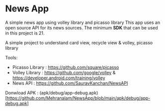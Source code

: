 # News App

A simple news app using volley library and picasso library 
This app uses an open source API for its news sources. 
The minimum **SDK** that can be used in this project is 21.

A simple project to understand card view, recycle view & volley, picasso library


Tools:

- Picasso Library : https://github.com/square/picasso
- Volley Library : https://github.com/google/volley & https://developer.android.com/training/volley
- News API : https://github.com/SauravKanchan/NewsAPI


Donwload APK : (apk/debug/app-debug.apk)[https://github.com/Mehranalam/NewsApp/blob/main/apk/debug/app-debug.apk]
